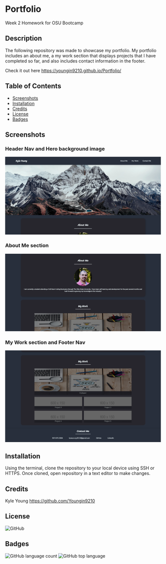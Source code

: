 # Portfolio

Week 2 Homework for OSU Bootcamp

## Description

The following repository was made to showcase my portfolio. My portfolio includes an about me, a my work section that displays projects that I have completed so far, and also includes contact information in the footer.

Check it out here https://youngin9210.github.io/Portfolio/

## Table of Contents

- [Screenshots](#screenshots)
- [Installation](#installation)
- [Credits](#credits)
- [License](#license)
- [Badges](#badges)

## Screenshots

### Header Nav and Hero background image

![image](Assets/Images/nav-hero.png)

### About Me section

![image](Assets/Images/about-me.png)

### My Work section and Footer Nav

![image](Assets/Images/myWork-footer.png)

## Installation

Using the terminal, clone the repository to your local device using SSH or HTTPS. Once cloned, open repository in a text editor to make changes.

## Credits

Kyle Young https://github.com/Youngin9210

## License

<img alt="GitHub" src="https://img.shields.io/github/license/youngin9210/Portfolio">

## Badges

<img alt="GitHub language count" src="https://img.shields.io/github/languages/count/youngin9210/Portfolio">
<img alt="GitHub top language" src="https://img.shields.io/github/languages/top/youngin9210/Portfolio">
